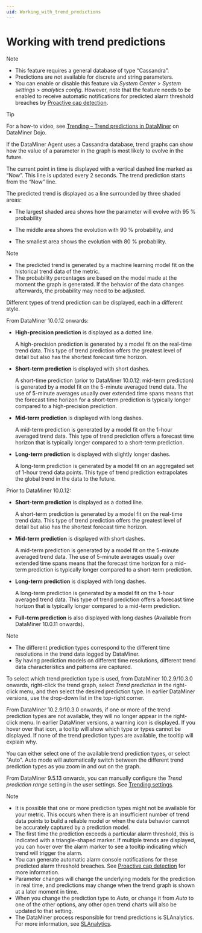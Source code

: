 ```yaml
---
uid: Working_with_trend_predictions
---
```


# Working with trend predictions

> [!NOTE]
>
> - This feature requires a general database of type “Cassandra”.
> - Predictions are not available for discrete and string parameters.
> - You can enable or disable this feature via *System Center* > *System settings* > *analytics config.* However, note that the feature needs to be enabled to receive automatic notifications for predicted alarm threshold breaches by [Proactive cap detection](xref:Proactive_cap_detection).

> [!TIP]
> For a how-to video, see [Trending – Trend predictions in DataMiner](https://community.dataminer.services/video/trending-trend-predictions-in-dataminer/) on DataMiner Dojo.

If the DataMiner Agent uses a Cassandra database, trend graphs can show how the value of a parameter in the graph is most likely to evolve in the future.

The current point in time is displayed with a vertical dashed line marked as “Now”. This line is updated every 2 seconds. The trend prediction starts from the “Now” line.

The predicted trend is displayed as a line surrounded by three shaded areas:

- The largest shaded area shows how the parameter will evolve with 95 % probability

- The middle area shows the evolution with 90 % probability, and

- The smallest area shows the evolution with 80 % probability.

> [!NOTE]
>
> - The predicted trend is generated by a machine learning model fit on the historical trend data of the metric.
> - The probability percentages are based on the model made at the moment the graph is generated. If the behavior of the data changes afterwards, the probability may need to be adjusted.

Different types of trend prediction can be displayed, each in a different style.

From DataMiner 10.0.12 onwards:

- **High-precision prediction** is displayed as a dotted line.

  A high-precision prediction is generated by a model fit on the real-time trend data. This type of trend prediction offers the greatest level of detail but also has the shortest forecast time horizon.

- **Short-term prediction** is displayed with short dashes.

  A short-time prediction (prior to DataMiner 10.0.12: mid-term prediction) is generated by a model fit on the 5-minute averaged trend data. The use of 5-minute averages usually over extended time spans means that the forecast time horizon for a short-term prediction is typically longer compared to a high-precision prediction.

- **Mid-term prediction** is displayed with long dashes.

  A mid-term prediction is generated by a model fit on the 1-hour averaged trend data. This type of trend prediction offers a forecast time horizon that is typically longer compared to a short-term prediction.

- **Long-term prediction** is displayed with slightly longer dashes.

  A long-term prediction is generated by a model fit on an aggregated set of 1-hour trend data points. This type of trend prediction extrapolates the global trend in the data to the future.

Prior to DataMiner 10.0.12:

- **Short-term prediction** is displayed as a dotted line.

  A short-term prediction is generated by a model fit on the real-time trend data. This type of trend prediction offers the greatest level of detail but also has the shortest forecast time horizon.

- **Mid-term prediction** is displayed with short dashes.

  A mid-term prediction is generated by a model fit on the 5-minute averaged trend data. The use of 5-minute averages usually over extended time spans means that the forecast time horizon for a mid-term prediction is typically longer compared to a short-term prediction.

- **Long-term prediction** is displayed with long dashes.

  A long-term prediction is generated by a model fit on the 1-hour averaged trend data. This type of trend prediction offers a forecast time horizon that is typically longer compared to a mid-term prediction.

- **Full-term prediction** is also displayed with long dashes (Available from DataMiner 10.0.11 onwards).

> [!NOTE]
>
> - The different prediction types correspond to the different time resolutions in the trend data logged by DataMiner.
> - By having prediction models on different time resolutions, different trend data characteristics and patterns are captured.

To select which trend prediction type is used, from DataMiner 10.2.9/10.3.0 onwards, right-click the trend graph, select *Trend prediction* in the right-click menu, and then select the desired prediction type. In earlier DataMiner versions, use the drop-down list in the top-right corner.

From DataMiner 10.2.9/10.3.0 onwards, if one or more of the trend prediction types are not available, they will no longer appear in the right-click menu. In earlier DataMiner versions, a warning icon is displayed. If you hover over that icon, a tooltip will show which type or types cannot be displayed. If none of the trend prediction types are available, the tooltip will explain why.

You can either select one of the available trend prediction types, or select "Auto". Auto mode will automatically switch between the different trend prediction types as you zoom in and out on the graph.

From DataMiner 9.5.13 onwards, you can manually configure the *Trend prediction range* setting in the user settings. See [Trending settings](xref:User_settings#trending-settings).

> [!NOTE]
>
> - It is possible that one or more prediction types might not be available for your metric. This occurs when there is an insufficient number of trend data points to build a reliable model or when the data behavior cannot be accurately captured by a prediction model.
> - The first time the prediction exceeds a particular alarm threshold, this is indicated with a triangle-shaped marker. If multiple trends are displayed, you can hover over the alarm marker to see a tooltip indicating which trend will trigger the alarm.
> - You can generate automatic alarm console notifications for these predicted alarm threshold breaches. See [Proactive cap detection](xref:Proactive_cap_detection) for more information.
> - Parameter changes will change the underlying models for the prediction in real time, and predictions may change when the trend graph is shown at a later moment in time.
> - When you change the prediction type to *Auto*, or change it from *Auto* to one of the other options, any other open trend charts will also be updated to that setting.
> - The DataMiner process responsible for trend predictions is SLAnalytics. For more information, see [SLAnalytics](xref:DataMiner_processes#slanalytics).
